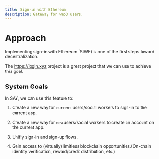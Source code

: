 ```yaml
---
title: Sign-in with Ethereum 
description: Gateway for web3 users.
---
```


# Approach 

Implementing sign-in with Ethereum (SIWE) is one of the first steps toward decentralization.

The https://login.xyz project is a great project that we can use to achieve this goal.

## System Goals

In SAY, we can use this feature to: 

1. Create a new way for `current` users/social workers to sign-in to the current app.

2. Create a new way for `new` users/social workers to create an account on the current app.

3. Unifiy sign-in and sign-up flows.

4. Gain access to (virtually) limitless blockchain opportunities.(On-chain identity verification, reward/credit distribution, etc.) 
